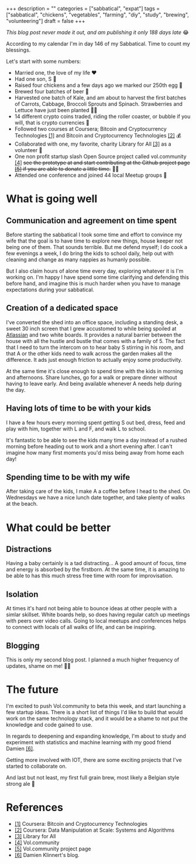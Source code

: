 +++
description = ""
categories = ["sabbatical", "expat"]
tags = ["sabbatical", "chickens", "vegetables", "farming", "diy", "study", "brewing", "volunteering"]
draft = false
+++

*This blog post never made it out, and am publishing it only 188 days late* 😂

According to my calendar I'm in day 146 of my Sabbatical. Time to count my blessings.

Let's start with some numbers:

* Married one, the love of my life ❤️ 
* Had one son, S 🥂
* Raised four chickens and a few days ago we marked our 250th egg 🍳
* Brewed four batches of beer 🍻
* Harvested one batch of Kale, and am about to harvest the first batches of Carrots, Cabbage, Broccoli 
  Sprouts and Spinach. Strawberries and Lettuce have just been planted 👨‍🌾
* 14 different crypto coins traded, riding the roller coaster, or bubble if you will, that is crypto currencies 💸
* Followed two courses at Coursera; Bitcoin and Cryptocurrency Technologies [[1]](#1) and Bitcoin and Cryptocurrency Technologies [[2]](#2) 💰
* Collaborated with one, my favorite, charity Library for All [[3]](#3) as a volunteer 💖
* One non profit startup slash Open Source project called vol.community [[4]](#4) ~~see the prototype at and start contributing at the Github project page [[5]](#5) if you are able to donate a little time.~~ 👨‍💻
* Attended one conference and joined 44 local Meetup groups 👋

# What is going well
## Communication and agreement on time spent
Before starting the sabbatical I took some time and effort to convince my wife that the goal is to have time to
 explore new things, house keeper not being one of them. That sounds  terrible. But me defend myself; I do cook a
few evenings a week, I do bring the kids to school daily, help out with cleaning and change as many nappies as humanly possible.

But I also claim hours of alone time every day, exploring whatever it is I'm working on. I'm happy I have spend some time
clarifying and defending this before hand, and imagine this is much harder when you have to manage expectations during your
sabbatical.
## Creation of a dedicated space
I've converted the shed into an office space, including a standing desk, a sweet 30 inch screen that
I grew accustomed to while being spoiled at <a href=http://www.atlassian.com>Atlassian</a> and two white boards.
It provides a natural barrier between the house with all the hustle and bustle that comes with a family of 5.
The fact that I need to turn the intercom on to hear baby S stirring in his room, and that A or the
other kids need to walk across the garden makes all the difference. It ads just enough friction to actually enjoy some productivity.

At the same time it's close enough to spend time with the kids in morning and afternoons. Share lunches,
go for a walk or prepare dinner without having to leave early. And being available whenever A needs help during the day.
## Having lots of time to be with your kids
I have a few hours every morning spent getting S out bed, dress, feed and play with him, together with L and F, and walk L to school.

It's fantastic to be able to see the kids many time a day instead of a rushed morning before heading out to work and a
 short evening after. I can't imagine how many first moments you'd miss being away from home each day!
## Spending time to be with my wife
After taking care of the kids, I make A a coffee before I head to the shed.
On Wednesdays we have a nice lunch date together, and take  plenty of walks at the beach.
# What could be better
## Distractions
Having a baby certainly is a tad distracting... A good amount of focus, time and energy is absorbed
by the firstborn. At the same time, it is amazing to be able to has this much stress free time with room for improvisation.
## Isolation
At times it's hard not being able to bounce ideas at other people with a simlar skillset. White boards help, so does having regular catch up meetings with peers over video calls. Going to local meetups and conferences helps to connect with locals of all walks of life, and can be inspiring.
## Blogging
This is only my second blog post. I planned a much higher frequency of updates, shame on me! 🤷‍♂️

# The future
I'm excited to push Vol.community to beta this week, and start launching a few startup ideas. There is a short list of things I'd like to build that would work on the same technology stack, and it would be a shame to not put the knowledge and code gained to use.

In regards to deepening and expanding knowledge, I'm about to study and experiment with statistics and machine learning with my good friend Damien [[6]](#6).

Getting more involved with IOT, there are some exciting projects that I've started to collaborate on.

And last but not least, my first full grain brew, most likely a Belgian style strong ale 🍺

# References

* <a href="https://www.coursera.org/learn/cryptocurrency"  name="1">[1]</a> Coursera: Bitcoin and Cryptocurrency Technologies
* <a href=https://www.coursera.org/learn/data-manipulation name="2">[2]</a> Coursera: Data Manipulation at Scale: Systems and Algorithms
* <a href=http://www.libraryforall.org/ name="3">[3]</a> Library for All
* <a href=https://vol.community name="4">[4]</a> Vol.community
* <a href=https://github.com/volCommunity name="5">[5]</a> Vol.community project page
* <a href=http://www.cli-nerd.com name="6">[6]</a> Damien Klinnert's blog.